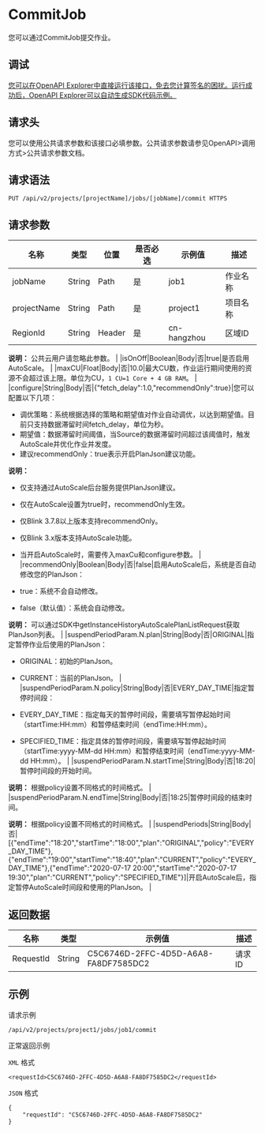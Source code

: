 # CommitJob

您可以通过CommitJob提交作业。

## 调试

[您可以在OpenAPI Explorer中直接运行该接口，免去您计算签名的困扰。运行成功后，OpenAPI Explorer可以自动生成SDK代码示例。](https://api.aliyun.com/#product=foas&api=CommitJob&type=ROA&version=2018-11-11)

## 请求头

您可以使用公共请求参数和该接口必填参数。公共请求参数请参见OpenAPI\>调用方式\>公共请求参数文档。

## 请求语法

```
PUT /api/v2/projects/[projectName]/jobs/[jobName]/commit HTTPS
```

## 请求参数

|名称|类型|位置|是否必选|示例值|描述|
|--|--|--|----|---|--|
|jobName|String|Path|是|job1|作业名称 |
|projectName|String|Path|是|project1|项目名称 |
|RegionId|String|Header|是|cn-hangzhou|区域ID

 **说明：** 公共云用户请忽略此参数。 |
|isOnOff|Boolean|Body|否|true|是否启用AutoScale。 |
|maxCU|Float|Body|否|10.0|最大CU数，作业运行期间使用的资源不会超过该上限。单位为CU，`1 CU=1 Core + 4 GB RAM`。 |
|configure|String|Body|否|\{"fetch\_delay":1.0,"recommendOnly":true\}|您可以配置以下几项：

 -   调优策略：系统根据选择的策略和期望值对作业自动调优，以达到期望值。目前只支持数据滞留时间fetch\_delay，单位为秒。
-   期望值：数据滞留时间阈值，当Source的数据滞留时间超过该阈值时，触发AutoScale并优化作业并发度。
-   建议recommendOnly：true表示开启PlanJson建议功能。

 **说明：**

-   仅支持通过AutoScale后台服务提供PlanJson建议。
-   仅在AutoScale设置为true时，recommendOnly生效。
-   仅Blink 3.7.8以上版本支持recommendOnly。
-   仅Blink 3.x版本支持AutoScale功能。
-   当开启AutoScale时，需要传入maxCu和configure参数。 |
|recommendOnly|Boolean|Body|否|false|启用AutoScale后，系统是否自动修改您的PlanJson：

 -   true：系统不会自动修改。
-   false（默认值）：系统会自动修改。

 **说明：** 可以通过SDK中getInstanceHistoryAutoScalePlanListRequest获取PlanJson列表。 |
|suspendPeriodParam.N.plan|String|Body|否|ORIGINAL|指定暂停作业后使用的PlanJson：

 -   ORIGINAL：初始的PlanJson。
-   CURRENT：当前的PlanJson。 |
|suspendPeriodParam.N.policy|String|Body|否|EVERY\_DAY\_TIME|指定暂停时间段：

 -   EVERY\_DAY\_TIME：指定每天的暂停时间段，需要填写暂停起始时间（startTime:HH:mm）和暂停结束时间（endTime:HH:mm）。
-   SPECIFIED\_TIME：指定具体的暂停时间段，需要填写暂停起始时间（startTime:yyyy-MM-dd HH:mm）和暂停结束时间（endTime:yyyy-MM-dd HH:mm）。 |
|suspendPeriodParam.N.startTime|String|Body|否|18:20|暂停时间段的开始时间。

 **说明：** 根据policy设置不同格式的时间格式。 |
|suspendPeriodParam.N.endTime|String|Body|否|18:25|暂停时间段的结束时间。

 **说明：** 根据policy设置不同格式的时间格式。 |
|suspendPeriods|String|Body|否|\[\{"endTime":"18:20","startTime":"18:00","plan":"ORIGINAL","policy":"EVERY\_DAY\_TIME"\},\{"endTime":"19:00","startTime":"18:40","plan":"CURRENT","policy":"EVERY\_DAY\_TIME"\},\{"endTime":"2020-07-17 20:00","startTime":"2020-07-17 19:30","plan":"CURRENT","policy":"SPECIFIED\_TIME"\}\]|开启AutoScale后，指定暂停AutoScale时间段和使用的PlanJson。 |

## 返回数据

|名称|类型|示例值|描述|
|--|--|---|--|
|RequestId|String|C5C6746D-2FFC-4D5D-A6A8-FA8DF7585DC2|请求ID |

## 示例

请求示例

```
/api/v2/projects/project1/jobs/job1/commit
```

正常返回示例

`XML` 格式

```
<requestId>C5C6746D-2FFC-4D5D-A6A8-FA8DF7585DC2</requestId>
```

`JSON` 格式

```
{
    "requestId": "C5C6746D-2FFC-4D5D-A6A8-FA8DF7585DC2"
}
```

